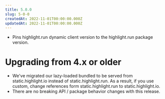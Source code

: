 ```yaml
---
title: 5.0.0
slug: 5-0-0
createdAt: 2022-11-01T00:00:00.000Z
updatedAt: 2022-11-01T00:00:00.000Z
---
```


-   Pins highlight.run dynamic client version to the highlight.run package version.

# Upgrading from 4.x or older

-   We've migrated our lazy-loaded bundled to be served from static.highlight.io instead of static.highlight.run. As a result, if you use custom, change references form static.highlight.run to static.highlight.io.
-   There are no breaking API / package behavior changes with this release.
